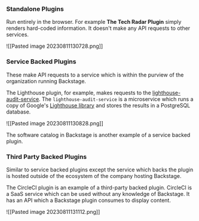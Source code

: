 ### Standalone Plugins
Run entirely in the browser. For example **The Tech Radar Plugin** simply renders hard-coded information. It doesn't make any API requests to other services.

![[Pasted image 20230811130728.png]]

### Service Backed Plugins
These make API requests to a service which is within the purview of the organization running Backstage.

The Lighthouse plugin, for example, makes requests to the [lighthouse-audit-service](https://github.com/spotify/lighthouse-audit-service). The `lighthouse-audit-service` is a microservice which runs a copy of Google's [Lighthouse library](https://github.com/GoogleChrome/lighthouse/) and stores the results in a PostgreSQL database.

![[Pasted image 20230811130828.png]]

The software catalog in Backstage is another example of a service backed plugin.
### Third Party Backed Plugins
Similar to service backed plugins except the service which backs the plugin is hosted outside of the ecosystem of the company hosting Backstage.

The CircleCI plugin is an example of a third-party backed plugin. CircleCI is a SaaS service which can be used without any knowledge of Backstage. It has an API which a Backstage plugin consumes to display content.

![[Pasted image 20230811131112.png]]

